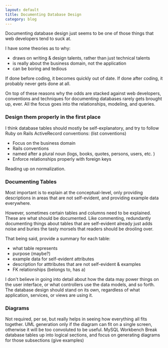 ```yaml
---
layout: default
title: Documenting Database Design
category: blog
---
```


Documenting database design just seems to be one of those things that web developers tend to suck at.

I have some theories as to why:

- draws on writing & design talents, rather than just technical talents
- is really about the business domain, not the application
- can be boring and tedious

If done before coding, it becomes quickly out of date. If done after coding, it probably never gets done at all.

On top of these reasons why the odds are stacked against web developers, conventions and techniques for documenting databases rarely gets brought up, ever. All the focus goes into the relationships, modeling, and queries.

### Design them properly in the first place

I think database tables should mostly be self-explanatory, and try to follow Ruby on Rails ActiveRecord conventions:
(list conventions)

- Focus on the business domain
- Rails conventions
- named after a plural noun (logs, books, quotes, persons, users, etc. )
- Enforce relationships properly with foreign keys

Reading up on normalization.

### Documenting Tables
Most important is to explain at the conceptual-level, only providing descriptions in areas that are not self-evident, and providing example data everywhere.

However, sometimes certain tables and columns need to be explained. These are what should be documented. Like commenting, redundantly documenting things about tables that are self-evident already just adds noise and buries the tasty morsels that readers should be drooling over.

That being said, provide a summary for each table:

- what table represents
- purpose (maybe?)
- example data for self-evident attributes
- description for atttributes that are not self-evident & examples
- FK relationships (belongs to, has a)

I don't believe in going into detail about how the data may power things on the user interface, or what controllers use the data models, and so forth. The database design should stand on its own, regardless of what application, services, or views are using it.

### Diagrams
Not required, per se, but really helps in seeing how everything all fits together.
UML generation only if the diagram can fit on a single screen, otherwise it will be too convoluted to be useful.
MySQL Workbench
Break database tables up into logical sections, and focus on generating diagrams for those subsections
(give examples)

